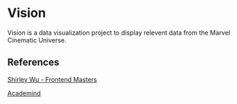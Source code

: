 # Vision

Vision is a data visualization project to display relevent data from the Marvel Cinematic Universe.

## References

[Shirley Wu - Frontend Masters](https://frontendmasters.com/courses/d3/)

[Academind](https://www.youtube.com/playlist?list=PL55RiY5tL51r1NlkJLzVhui1S480gnuNG)